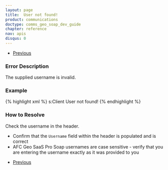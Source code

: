 ```yaml
---
layout: page
title:  User not found!
product: communications
doctype: comms_geo_soap_dev_guide
chapter: reference
nav: apis
disqus: 0
---
```


<ul class="pager">
  <li class="previous"><a href="/communications/dev-guide_geo_soap/reference/errors/"><i class="glyphicon glyphicon-chevron-left"></i>Previous</a></li>
</ul>

<h3>Error Description</h3>
The supplied username is invalid.

<h3>Example</h3>
{% highlight xml %}
<s:Envelope xmlns:s="http://schemas.xmlsoap.org/soap/envelope/">
    <s:Body>
        <s:Fault>
            <faultcode>s:Client</faultcode>
            <faultstring xml:lang="en-US">User not found!</faultstring>
        </s:Fault>
    </s:Body>
</s:Envelope>
{% endhighlight %}

<h3>How to Resolve</h3>
Check the username in the header.  
<ul class="dev-guide-list">
  <li>Confirm that the <code>Username</code> field within the header is populated and is correct</li>
  <li>AFC Geo SaaS Pro Soap usernames are case sensitive - verify that you are entering the username exactly as it was provided to you</li>
</ul>

<ul class="pager">
  <li class="previous"><a href="/communications/dev-guide_geo_soap/reference/errors/"><i class="glyphicon glyphicon-chevron-left"></i>Previous</a></li>
</ul>